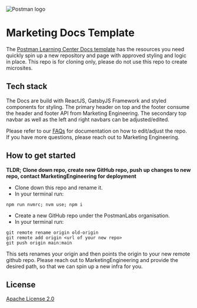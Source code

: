 ![Postman logo](https://assets.getpostman.com/common-share/postman-github-logo.png "Postman logo")

# Marketing Docs Template

The [Postman Learning Center Docs template](https://learning.postman.com/template) has the resources you need quickly spin up a new repository and page with approved styling and logic in place. This repo is for cloning only, please do not use this repo to create microsites.

## Tech stack

The Docs are build with ReactJS, GatsbyJS Framework and styled components for styling.
The primary header on top and the footer consume the header and footer API from Marketing Engineering. 
The secondary top navbar as well as the left and right navbars can be adjusted/edited. 

Please refer to our [FAQs](https://postmanlabs.atlassian.net/wiki/spaces/MT/pages/4287037690/Marketing+Docs+Template) for documentation on how to edit/adjust the repo. If you have more questions, please reach out to Marketing Engineering.

## How to get started 

**TLDR;
Clone down repo, create new GitHub repo, push up changes to new repo, contact MarketingEngineering for deployment**


* Clone down this repo and rename it. 
* In your terminal run: 
```
npm run nvmrc; nvm use; npm i
``` 

* Create a new GitHub repo under the PostmanLabs organisation.
* In your terminal run:

```shell
git remote rename origin old-origin
git remote add origin <url of your new repo>
git push origin main:main
```

This sets renames your origin and then points the origin to your new remote github repo.
Please reach out to MarketingEngineering and provide the desired path, so that we can spin up a new infra for you. 

## License

[Apache License 2.0](LICENSE)
